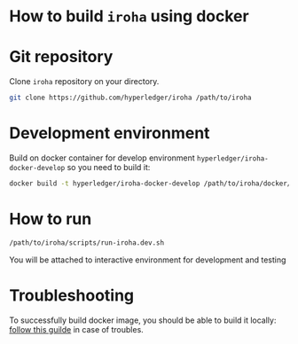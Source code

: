 # How to build `iroha` using docker

# Git repository

Clone `iroha` repository on your directory.

```bash
git clone https://github.com/hyperledger/iroha /path/to/iroha
```

# Development environment

Build on docker container for develop environment `hyperledger/iroha-docker-develop` so you need to build it:

```bash
docker build -t hyperledger/iroha-docker-develop /path/to/iroha/docker/develop
```

# How to run

```bash
/path/to/iroha/scripts/run-iroha.dev.sh
```

You will be attached to interactive environment for development and testing

# Troubleshooting

To successfully build docker image, you should be able to build it locally: [follow this guilde](../docs/how_to_build.rst) in case of troubles.
